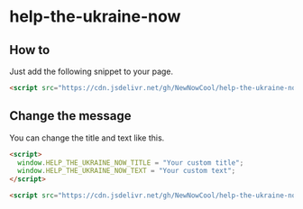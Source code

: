 # help-the-ukraine-now

## How to

Just add the following snippet to your page.

```html
<script src="https://cdn.jsdelivr.net/gh/NewNowCool/help-the-ukraine-now/helptheukrainenow.js"></script>
```

## Change the message

You can change the title and text like this.

```html
<script>
  window.HELP_THE_UKRAINE_NOW_TITLE = "Your custom title";
  window.HELP_THE_UKRAINE_NOW_TEXT = "Your custom text";
</script>

<script src="https://cdn.jsdelivr.net/gh/NewNowCool/help-the-ukraine-now/helptheukrainenow.js"></script>
```
